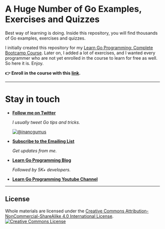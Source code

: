 # A Huge Number of Go Examples, Exercises and Quizzes

Best way of learning is doing. Inside this repository, you will find thousands of Go examples, exercises and quizzes.

I initially created this repository for my [Learn Go Programming: Complete Bootcamp Course](https://www.udemy.com/course/learn-go-the-complete-bootcamp-course-golang/?referralCode=5CE6EB34E2B1EF4A7D37). Later on, I added a lot of exercises, and I wanted every programmer who are not yet enrolled in the course to learn for free as well. So here it is. Enjoy.

**👉 Enroll in the course with this [link](https://www.udemy.com/course/learn-go-the-complete-bootcamp-course-golang/?referralCode=5CE6EB34E2B1EF4A7D37).**

---

# Stay in touch

* **[Follow me on Twitter](https://twitter.com/inancgumus)**

  _I usually tweet Go tips and tricks._

  [![@inancgumus](https://img.shields.io/twitter/follow/inancgumus.svg?style=social&label=@inancgumus)](https://twitter.com/inancgumus)

* **[Subscribe to the Emailing List](https://eepurl.com/c4DMNX)**

  _Get updates from me._

* **[Learn Go Programming Blog](https://blog.learngoprogramming.com)**

  _Followed by 5K+ developers._

* **[Learn Go Programming Youtube Channel](https://www.youtube.com/channel/UCYxepZhtnFIVRh8t5H_QAdg?view_as=subscriber)**

---

## License
Whole materials are licensed under the <a rel="license" href="https://creativecommons.org/licenses/by-nc-sa/4.0/">Creative Commons Attribution-NonCommercial-ShareAlike 4.0 International License</a>.<br/>
<a rel="license" href="https://creativecommons.org/licenses/by-nc-sa/4.0/"><img alt="Creative Commons License" style="border-width:0" src="https://i.creativecommons.org/l/by-nc-sa/4.0/88x31.png"/></a>
